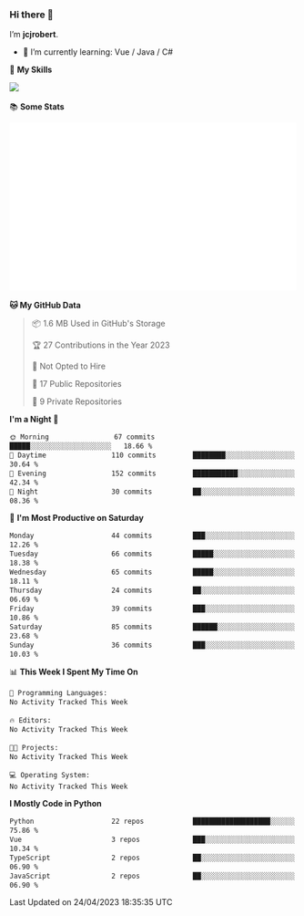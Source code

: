 ### Hi there 👋

I’m **jcjrobert**.

- 🌱 I’m currently learning: Vue / Java / C#

🌟 **My Skills**

![](https://img.shields.io/badge/-Python-3e74a2?style=flat-square&logo=Python&logoColor=fff)

📚 **Some Stats**

![](https://github.com/jcjrobert/github-stats/blob/master/generated/overview.svg)

<!--START_SECTION:waka-->
**🐱 My GitHub Data** 

> 📦 1.6 MB Used in GitHub's Storage 
 > 
> 🏆 27 Contributions in the Year 2023
 > 
> 🚫 Not Opted to Hire
 > 
> 📜 17 Public Repositories 
 > 
> 🔑 9 Private Repositories 
 > 
**I'm a Night 🦉** 

```text
🌞 Morning                67 commits          █████░░░░░░░░░░░░░░░░░░░░   18.66 % 
🌆 Daytime                110 commits         ████████░░░░░░░░░░░░░░░░░   30.64 % 
🌃 Evening                152 commits         ███████████░░░░░░░░░░░░░░   42.34 % 
🌙 Night                  30 commits          ██░░░░░░░░░░░░░░░░░░░░░░░   08.36 % 
```
📅 **I'm Most Productive on Saturday** 

```text
Monday                   44 commits          ███░░░░░░░░░░░░░░░░░░░░░░   12.26 % 
Tuesday                  66 commits          █████░░░░░░░░░░░░░░░░░░░░   18.38 % 
Wednesday                65 commits          █████░░░░░░░░░░░░░░░░░░░░   18.11 % 
Thursday                 24 commits          ██░░░░░░░░░░░░░░░░░░░░░░░   06.69 % 
Friday                   39 commits          ███░░░░░░░░░░░░░░░░░░░░░░   10.86 % 
Saturday                 85 commits          ██████░░░░░░░░░░░░░░░░░░░   23.68 % 
Sunday                   36 commits          ███░░░░░░░░░░░░░░░░░░░░░░   10.03 % 
```


📊 **This Week I Spent My Time On** 

```text
💬 Programming Languages: 
No Activity Tracked This Week

🔥 Editors: 
No Activity Tracked This Week

🐱‍💻 Projects: 
No Activity Tracked This Week

💻 Operating System: 
No Activity Tracked This Week
```

**I Mostly Code in Python** 

```text
Python                   22 repos            ███████████████████░░░░░░   75.86 % 
Vue                      3 repos             ███░░░░░░░░░░░░░░░░░░░░░░   10.34 % 
TypeScript               2 repos             ██░░░░░░░░░░░░░░░░░░░░░░░   06.90 % 
JavaScript               2 repos             ██░░░░░░░░░░░░░░░░░░░░░░░   06.90 % 
```




 Last Updated on 24/04/2023 18:35:35 UTC
<!--END_SECTION:waka-->
